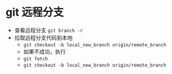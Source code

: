 # git 远程分支

- 查看远程分支 `git branch -r`
- 拉取远程分支代码到本地    
    - `git checkout -b local_new_branch origin/remote_branch`
    - 如果不成功，执行
    - `git fetch`
    - `git checkout -b local_new_branch origin/remote_branch`
